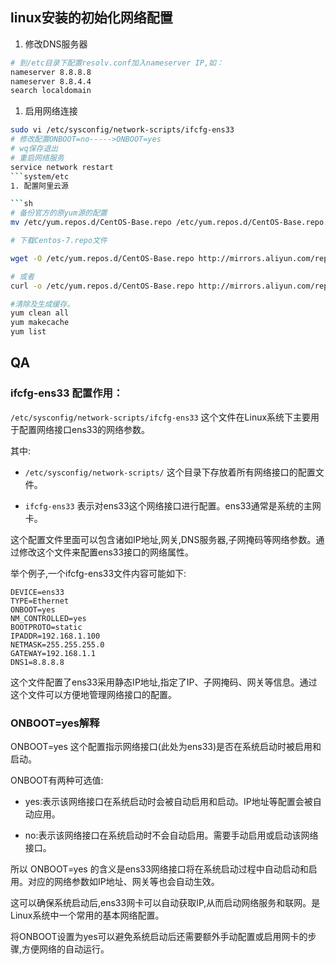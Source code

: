 ## linux安装的初始化网络配置

1. 修改DNS服务器

```sh
# 到/etc目录下配置resolv.conf加入nameserver IP,如：
nameserver 8.8.8.8
nameserver 8.8.4.4
search localdomain
```

1. 启用网络连接

````sh
sudo vi /etc/sysconfig/network-scripts/ifcfg-ens33
# 修改配置ONBOOT=no----->ONBOOT=yes
# wq保存退出
# 重启网络服务
service network restart
```system/etc
1. 配置阿里云源

```sh
# 备份官方的原yum源的配置
mv /etc/yum.repos.d/CentOS-Base.repo /etc/yum.repos.d/CentOS-Base.repo.backup

# 下载Centos-7.repo文件

wget -O /etc/yum.repos.d/CentOS-Base.repo http://mirrors.aliyun.com/repo/Centos-7.repo

# 或者
curl -o /etc/yum.repos.d/CentOS-Base.repo http://mirrors.aliyun.com/repo/Centos-7.repoyum in

#清除及生成缓存。
yum clean all
yum makecache
yum list

````

## QA

### ifcfg-ens33 配置作用：

`/etc/sysconfig/network-scripts/ifcfg-ens33` 这个文件在Linux系统下主要用于配置网络接口ens33的网络参数。

其中:

-   `/etc/sysconfig/network-scripts/` 这个目录下存放着所有网络接口的配置文件。

-   `ifcfg-ens33` 表示对ens33这个网络接口进行配置。ens33通常是系统的主网卡。

这个配置文件里面可以包含诸如IP地址,网关,DNS服务器,子网掩码等网络参数。通过修改这个文件来配置ens33接口的网络属性。

举个例子,一个ifcfg-ens33文件内容可能如下:

```
DEVICE=ens33
TYPE=Ethernet
ONBOOT=yes
NM_CONTROLLED=yes
BOOTPROTO=static
IPADDR=192.168.1.100
NETMASK=255.255.255.0
GATEWAY=192.168.1.1
DNS1=8.8.8.8
```

这个文件配置了ens33采用静态IP地址,指定了IP、子网掩码、网关等信息。通过这个文件可以方便地管理网络接口的配置。

### ONBOOT=yes解释

ONBOOT=yes 这个配置指示网络接口(此处为ens33)是否在系统启动时被启用和启动。

ONBOOT有两种可选值:

-   yes:表示该网络接口在系统启动时会被自动启用和启动。IP地址等配置会被自动应用。

-   no:表示该网络接口在系统启动时不会自动启用。需要手动启用或启动该网络接口。

所以 ONBOOT=yes 的含义是ens33网络接口将在系统启动过程中自动启动和启用。对应的网络参数如IP地址、网关等也会自动生效。

这可以确保系统启动后,ens33网卡可以自动获取IP,从而启动网络服务和联网。是Linux系统中一个常用的基本网络配置。

将ONBOOT设置为yes可以避免系统启动后还需要额外手动配置或启用网卡的步骤,方便网络的自动运行。
